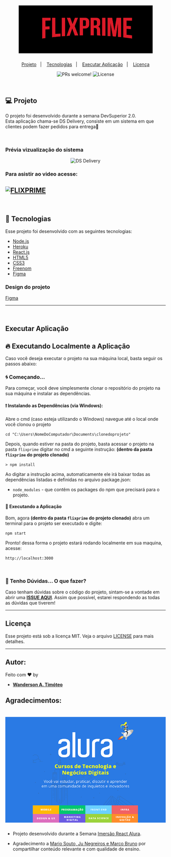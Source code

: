 <h1 align="center">
    <img alt="FlixPrime" title="FlixPrime" src=".github/logo.PNG" />
</h1>

<p align="center">
  <a href="#-projeto">Projeto</a>&nbsp;&nbsp;&nbsp;|&nbsp;&nbsp;&nbsp;
  <a href="#-tecnologias">Tecnologias</a>&nbsp;&nbsp;&nbsp;|&nbsp;&nbsp;&nbsp;
  <a href="#-executar aplicação">Executar Aplicação</a>&nbsp;&nbsp;&nbsp;|&nbsp;&nbsp;&nbsp;
  <a href="#-licença">Licença</a>
</p>

<p align="center">
 <img src="https://img.shields.io/static/v1?label=PRs&message=welcome&color=15C3D6&labelColor=000000" alt="PRs welcome!" />

  <img alt="License" src="https://img.shields.io/static/v1?label=license&message=MIT&color=15C3D6&labelColor=000000">
</p>
<br>

## 💻 Projeto

O projeto foi desenvolvido durante a semana DevSuperior 2.0. <br>
Esta aplicação chama-se DS Delivery, consiste em um sistema em que clientes podem fazer pedidos para entrega💜

<br>

### Prévia vizualização do sistema

<p align="center">
    <img alt="DS Delivery" title="DS Delivery" src=".github/flixprime.gif" />
</p>

### Para asistir ao video acesse:

[![FLIXPRIME](http://img.youtube.com/vi/EjWxV1RdEcY/0.jpg)](http://www.youtube.com/watch?v=EjWxV1RdEcY "FLIXPRIME")
---
<BR>

## 🚀 Tecnologias

Esse projeto foi desenvolvido com as seguintes tecnologias:

- [Node.js](https://nodejs.org/en/)
- [Heroku](https://www.heroku.com/)
- [React.js](https://reactjs.org/)
- [HTML5](https://developer.mozilla.org/pt-BR/docs/Web/HTML/HTML5)
- [CSS3](https://www.tutorialspoint.com/css/css3_tutorial.htm)
- [Freenom](http://www.freenom.com/pt/index.html)
- [Figma](https://www.figma.com/)

### Design do projeto

[Figma](https://www.figma.com/file/BwvjqgBQuOM2FL0L5jGIaB/AluraFlix?node-id=181%3A10)


---

<br>

## Executar Aplicação

## 🔥 Executando Localmente a Aplicação

Caso você deseja executar o projeto na sua máquina local, basta seguir os passos abaixo:

### 🌀 Começando...

Para começar, você deve simplesmente clonar o repositório do projeto na sua máquina e instalar as dependências.

#### ❗️ Instalando as Dependências (via Windows):

Abre o cmd (caso esteja utilizando o Windows) navegue até o local onde você clonou o projeto

```
cd "C:\Users\NomeDoComputador\Documents\clonedoprojeto"
```

Depois, quando estiver na pasta do projeto, basta acessar o projeto na pasta `flixprime` digitar no cmd a seguinte instrução: **(dentro da pasta `flixprime` do projeto clonado)**

```
> npm install
```

Ao digitar a instrução acima, automaticamente ele irá baixar todas as dependências listadas e definidas no arquivo package.json:

- `node_modules` - que contêm os packages do npm que precisará para o projeto.

#### 💨 Executando a Aplicação

Bom, agora **(dentro da pasta `flixprime` do projeto clonado)** abra um terminal para o projeto ser executado e digite:

```
npm start
```

Pronto! dessa forma o projeto estará rodando localmente em sua maquina, acesse:
```
http://localhost:3000
```
<br>

### 🚩 Tenho Dúvidas... O que fazer?

Caso tenham dúvidas sobre o código do projeto, sintam-se a vontade em abrir uma **[ISSUE AQUI](https://github.com/Wanderson-A-Timoteo/dsdeliver-sds2/issues)**. Assim que possível, estarei respondendo as todas as dúvidas que tiverem!

---

## Licença

Esse projeto está sob a licença MIT. Veja o arquivo [LICENSE](LICENSE.md) para mais detalhes.

---

## Autor:

Feito com ♥ by

-  [**Wanderson A. Timóteo**](https://wanderson.ga)

## Agradecimentos:

<h1 align="center">
    <img alt="Alura Cursos" title="Alura Cursos" src=".github/alura.png" />
</h1>

- Projeto desenvolvido durante a Semana [Imersão React Alura](https://www.alura.com.br/).

- Agradecimento a [Mario Souto, Ju Negreiros e Marco Bruno](https://github.com/alura-cursos) por compartilhar conteúdo relevante e com qualidade de ensino.
